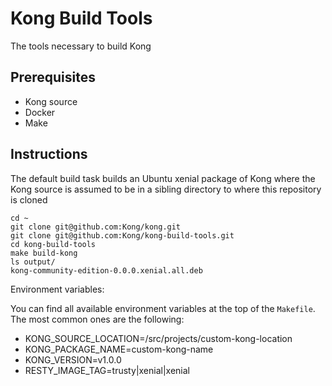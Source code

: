 # Kong Build Tools

The tools necessary to build Kong

## Prerequisites

- Kong source
- Docker
- Make

## Instructions

The default build task builds an Ubuntu xenial package of Kong where the Kong source is assumed to be
in a sibling directory to where this repository is cloned

```
cd ~
git clone git@github.com:Kong/kong.git
git clone git@github.com:Kong/kong-build-tools.git
cd kong-build-tools
make build-kong
ls output/
kong-community-edition-0.0.0.xenial.all.deb
```

Environment variables:

You can find all available environment variables at the top of the `Makefile`. The most common ones
are the following:

- KONG_SOURCE_LOCATION=/src/projects/custom-kong-location
- KONG_PACKAGE_NAME=custom-kong-name
- KONG_VERSION=v1.0.0
- RESTY_IMAGE_TAG=trusty|xenial|xenial
